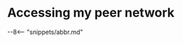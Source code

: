 <!-- SPDX-License-Identifier: CC-BY-4.0 -->
<!-- Copyright Contributors to the ODPi Egeria project. -->

# Accessing my peer network



--8<-- "snippets/abbr.md"
